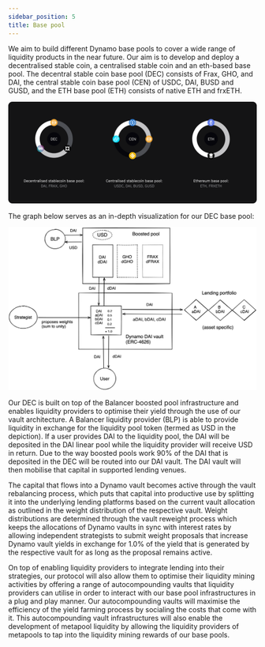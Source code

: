 ```yaml
---
sidebar_position: 5
title: Base pool
---
```


We aim to build different Dynamo base pools to cover a wide range of liquidity products in the near future.
Our aim is to develop and deploy a decentralised stable coin, a centralised stable coin and an eth-based base pool.
The decentral stable coin base pool (DEC) consists of Frax, GHO, and DAI, the central stable coin base pool (CEN) of USDC, DAI, BUSD and GUSD, and the ETH base pool (ETH) consists of native ETH and frxETH.

![Base pool composition](../assets/deck/8_b.png)

The graph below serves as an in-depth visualization for our DEC base pool:

![Base pool architecture](../assets/base_pool.png)

Our DEC is built on top of the Balancer boosted pool infrastructure and enables liquidity providers to optimise their yield through the use of our vault architecture.
A Balancer liquidity provider (BLP) is able to provide liquidity in exchange for the liquidity pool token (termed as USD in the depiction).
If a user provides DAI to the liquidity pool, the DAI will be deposited in the DAI linear pool while the liquidity provider will receive USD in return.
Due to the way boosted pools work 90% of the DAI that is deposited in the DEC will be routed into our DAI vault.
The DAI vault will then mobilise that capital in supported lending venues.

The capital that flows into a Dynamo vault becomes active through the vault rebalancing process, which puts that capital into productive use by splitting it into the underlying lending platforms based on the current vault allocation as outlined in the weight distribution of the respective vault.
Weight distributions are determined through the vault reweight process which keeps the allocations of Dynamo vaults in sync with interest rates by allowing independent strategists to submit weight proposals that increase Dynamo vault yields in exchange for 1.0% of the yield that is generated by the respective vault for as long as the proposal remains active.

On top of enabling liquidity providers to integrate lending into their strategies, our protocol will also allow them to optimise their liquidity mining activities by offering a range of autocompounding vaults that liquidity providers can utilise in order to interact with our base pool infrastructures in a plug and play manner.
Our autocompounding vaults will maximise the efficiency of the yield farming process by socialing the costs that come with it.
This autocompounding vault infrastructures will also enable the development of metapool liquidity by allowing the liquidity providers of metapools to tap into the liquidity mining rewards of our base pools.
